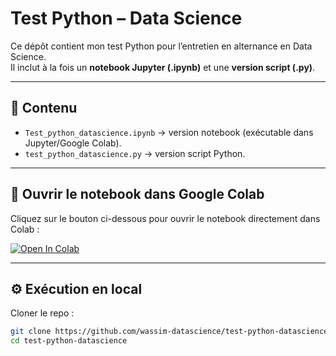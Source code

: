 # Test Python – Data Science

Ce dépôt contient mon test Python pour l’entretien en alternance en Data Science.  
Il inclut à la fois un **notebook Jupyter (.ipynb)** et une **version script (.py)**.

---

## 📂 Contenu
- `Test_python_datascience.ipynb` → version notebook (exécutable dans Jupyter/Google Colab).  
- `test_python_datascience.py` → version script Python.  

---

## 🚀 Ouvrir le notebook dans Google Colab
Cliquez sur le bouton ci-dessous pour ouvrir le notebook directement dans Colab :  

[![Open In Colab](https://colab.research.google.com/assets/colab-badge.svg)](https://colab.research.google.com/github/wassim-datascience/test-python-datascience/blob/main/Test-python-datascience.ipynb)

---

## ⚙️ Exécution en local
   Cloner le repo :  
   ```bash
   git clone https://github.com/wassim-datascience/test-python-datascience.git
   cd test-python-datascience
